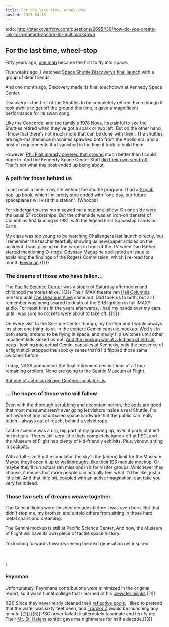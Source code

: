 ```yaml
---
title: For the last time, wheel-stop
posted: 2011-04-13
---
```

todo: http://stackoverflow.com/questions/6695439/how-do-you-create-link-to-a-named-anchor-in-multimarkdown

For the last time, wheel-stop
----------

Fifty years ago, [one man](http://yurisnight.net/) became the first to
fly into space.

Five weeks ago, I watched [Space Shuttle Discoverys final
launch](http://www.flickr.com/photos/mechazoidal/sets/72157626007014505/)
with a group of dear friends.

And one month ago, Discovery made its final touchdown at Kennedy Space
Center.

Discovery is the first of the Shuttles to be completely retired. Even
though it [took
awhile](http://www.spaceflightnow.com/shuttle/sts133/101203delay/index.html)
to get off the ground this time, it gave a magnificent performance for
its swan song.

Like the Concorde, and the family's 1978 Nova, its painful to see the
Shuttles retired when they've got a spark or two left. But on the other
hand, I know that there's not much more that can be done with them. The
shuttles are high-maintenance machines spawned both from the Apollo era,
and a host of requirements that vanished in the time it took to build
them.

However, [Phil Plait already covered that
ground](http://blogs.discovermagazine.com/badastronomy/2011/04/12/a-half-century-of-manned-space-exploration)
much better than I could hope to. And the Kennedy Space Center Staff
[did their own send-off](http://www.youtube.com/watch?v=tr-yTbWuhWE) .
That's not what this post ended up being about.

### A path for those behind us

I cant recall a time in my life without the shuttle program. I had a
[Skylab pop-up
book](http://www.movablebooksociety.org/popupbooks/BookS/S132.html),
which I'm pretty sure ended with "one day, our future spaceplanes will
visit this station". (Whoops)

For kindergarten, my mom sewed me a naptime pillow. On one side were the
usual SF rocketships. But the other side was an iron-on transfer of
Columbias first landing in 1981, with the legend First Spaceship Lands
on Earth.

My class was too young to be watching Challengers last launch directly,
but I remember the teacher tearfully showing us newspaper articles on
the accident. I was playing on the carpet in front of the TV when Dan
Rather started mentioning O-rings. Odyssey Magazine dedicated an issue
to explaining the findings of the Rogers Commission, which I re-read for
a month.[Feynman](#Feynman) {{1}}

### The dreams of those who have fallen…

The [Pacific Science Center](http://www.pacsci.org/) was a staple of
Saturday afternoons and childhood memories alike. {{2}} Their IMAX
theatre ran [Hail Columbia](http://www.imdb.com/title/tt0084043/)
nonstop until [The Dream is Alive](http://www.imdb.com/title/tt0089050/)
came out. Dad took us to both, but all I remember was being scared to
death of the SRB ignition in full IMAX® audio. For most films in the
years afterwards, I had my hands over my ears until I was sure no
rockets were about to take off. {{3}}

On every visit to the Science Center though, my brother and I would
always insist on one thing: to sit in the centers [Gemini
capsule](http://en.wikipedia.org/wiki/Project_Gemini#Spacecraft) mockup.
Wed sit in both seats, pretend to be flying in space, and madly flip
switches until other impatient kids kicked us out. [And the mockup
wasnt a kitbash of old car
parts](http://www.flickr.com/photos/king_aevil/4607521943/in/photostream)
: looking into actual Gemini capsules at Kennedy, only the presence of a
flight stick stopped the spooky sense that'd I'd flipped those same
switches before.

Today, NASA announced the final retirement destinations of all four
remaining orbiters. None are going to the Seattle Museum of Flight.

[But one of Johnson Space Centers simulators
is.](http://seattletimes.nwsource.com/html/localnews/2014751898_shuttledecision13m.html)

### ...The hopes of those who will follow

Even with the thorough scrubbing and decontamination, the odds are good
that most museums aren't ever going let visitors inside a real Shuttle.
I'm not aware of any actual used space hardware that the public can
really touch—always out of reach, behind a velvet rope.

Tactile science was a big, big part of my growing up, even if parts of
it left me in tears. Theres still very little thats completely
hands-off at PSC, and the Museum of Flight has plenty of kid-friendly
exhibits. Plus, yknow, sitting in cockpits.

With a full-size Shuttle simulator, the sky's the (ahem) limit for the
Museum. Maybe theyll open it up to walkthroughs, like their ISS module
mockup. Or maybe they'll run actual sim missions in it for visitor
groups. Whichever they choose, it means that more people can actually
feel what it'd be like, just a little bit. And that little bit, coupled
with an active imagination, can take you very far indeed.

### Those two sets of dreams weave together.

The Gemini flights were finished decades before I was even born. But
that didn't stop me, my brother, and untold others from sitting in those
hard metal chairs and dreaming.

The Gemini mockup is still at Pacific Science Center. And now, the
Museum of Flight will have its own piece of tactile space history.

I'm looking forwards towards seeing the next generation get inspired.

\
\
\

### Feynman ###
Unfortunately, Feynmans contributions were minimized in the
original report, so it wasn't until college that I learned of his
[icewater hijinks](http://www.youtube.com/watch?v=8qAi_9quzUY).[[1]]

[[2]] Since they never really cleaned their [reflective
pools](http://commons.wikimedia.org/wiki/File:PacScienceCenterNight1.jpg),
I liked to pretend that the water was sixty feet deep, and [Tranzor
Z](http://www.youtube.com/watch?v=lVkueSuO-GU) would be launching any
minute.[[2]] [[3]] PSC never failed to alternately fascinate and terrify
me. Their [Mt. St.
Helens](http://en.wikipedia.org/wiki/1980_eruption_of_Mount_St._Helens)
exhibit gave me nightmares for half a decade.[[3]]
